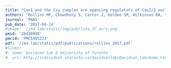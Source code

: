 ```yaml
---
title: "Cas1 and the Csy complex are opposing regulators of Cas2/3 nuclease activity"
authors: "Rollins MF, Chowdhury S, Carter J, Golden SM, Wilkinson RA, **Bondy-Denomy J**, Lander GC, Wiedenheft B."
journal: 'PNAS'
pub_date: '2017-04-24'
#image: '/jbd-lab/static/img/pub/lina_IC_acrs.png'
pmid: '28438998'
pmcid: 'PMC5495223'
pdf: '/jbd-lab/static/pdf/publications/rollins_2017.pdf'
#links:
#- name: Davidson lab @ University of Toronto
#  url: http://individual.utoronto.ca/davidsonlab/Davidson_lab/Home.html
---
```

